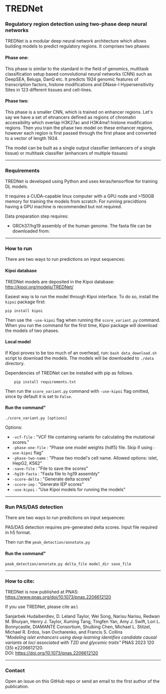 # TREDNet
### Regulatory region detection using two-phase deep neural networks

TREDNet is a modular deep neural network architecture which allows building models to predict regulatory regions.
It comprises two phases:

#### Phase one:
This phase is similar to the standard in the field of genomics, multitask classification setup based 
convolutional neural networks (CNN) such as DeepSEA, Beluga, DanQ etc. It predicts 1924 genomic features of 
transcription factors, histone modifications and DNase-I Hypersensitivity Sites in 123 different tissues and cell-lines. 

#### Phase two:

This phase is a smaller CNN, which is trained on enhancer regions. Let's say we have a set of ehnancers defined as regions
of chromatin accessibility which overlap H3K27ac and H3K4me1 histone modification regions. Then you train the phase two 
model on these enhancer regions, however each region is first passed through the first phase and converted to a vector 
of length 1924. 

The model can be built as a single output classifier (enhancers of a single tissue) or multitask classifier (enhancers 
of multiple tissues)

---------------------------------------------------------------------------------------------------

### Requirements

TREDNet is developed using Python and uses keras/tensorflow for training DL models.

It requires a CUDA-capable linux computer with a GPU node and >150GB memory for training the models from scratch. 
For running precidtions having a GPU machine is recommended but not required. 

Data preparation step requires:
  - GRCh37/hg19 assembly of the human genome. The fasta file can be downloaded from:


---------------------------------------------------------------------------------------------------

### How to run

There are two ways to run predictions on input sequences:

#### Kipoi database
TREDNet models are deposited in the Kipoi database:
http://kipoi.org/models/TREDNet/

Easiest way is to run the model through Kipoi interface. To do so, install the `kipoi` package first:
```
pip install kipoi
```

Then use the `-use-kipoi` flag when running the `score_variant.py` command. When you run the command for the first time, Kipoi package will download the models of two phases. 

#### Local model
If Kipoi proves to be too much of an overhead, run: `bash data_download.sh` script to download the models. The models will be downloaded to `./data` directory. 

Dependencies of TREDNet can be installed with pip as follows.
```
    pip install requirements.txt
```

Then run the `score_variant.py` command with `-use-kipoi` flag omitted, since by default it is set to `False`. 

#### Run the command"

`./score_variant.py [options]` 

Options:

- `-vcf-file` : "VCF file containing variants for calculating the mutational scores."
- `-phase-one-file` : "Phase one model weights (hdf5) file. Skip if using `-use-kipoi` flag"
- `-phase-two-name` : "Phase two model's cell name. Allowed options: islet, HepG2, K562"
- `-save-file` : "File to save the scores"
- `-hg19-fasta` : "Fasta file to hg19 assembly"
- `-score-delta` : "Generate delta scores"
- `-score-iep` : "Generate IEP scores"
- `-use-kipoi` : "Use Kipoi models for running the models"

---------------------------------------------------------------------------------------------------

### Run PAS/DAS detection

There are two ways to run predictions on input sequences:

PAS/DAS detection requires pre-generated delta scores. Input file required in h5 format. 

Then run the `peak_detection/annotate.py`  

#### Run the command"

`peak_detection/annotate.py delta_file model_dir save_file` 



---------------------------------------------------------------------------------------------------
### How to cite:

TREDNet is now published at PNAS:
https://www.pnas.org/doi/10.1073/pnas.2206612120

If you use TREDNet, please cite as:\

Sanjarbek Hudaiberdiev, D. Leland Taylor, Wei Song, Narisu Narisu, Redwan M. Bhuiyan, Henry J. Taylor, Xuming Tang, Tingfen Yan, Amy J. Swift, Lori L. Bonnycastle, DIAMANTE Consortium, Shuibing Chen, Michael L. Stitzel, Michael R. Erdos, Ivan Ovcharenko, and Francis S. Collins\
_"Modeling islet enhancers using deep learning identifies candidate causal variants at loci associated with T2D and glycemic traits"_   PNAS 2023 120 (35) e2206612120. \
DOI: https://doi.org/10.1073/pnas.2206612120

---------------------------------------------------------------------------------------------------
### Contact

Open an issue on this GitHub repo or send an email to the first author of the publication.  

